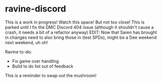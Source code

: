 # ravine-discord

This is a work in progress! Watch this space! But not too close!
This is parked until I fix the DMC Discord 404 issue (although it shouldn't cause a crash, it needs a bit of a refactor anyway)
EDIT: Now that Saren has brought in changes need to also bring those in (test SPDs), might be a Dee weekend next weekend, uh oh!

Ravine to-do:
* Fix game over handling
* Build to do list out of feedback

This is a reminder to swap out the mushroom!
